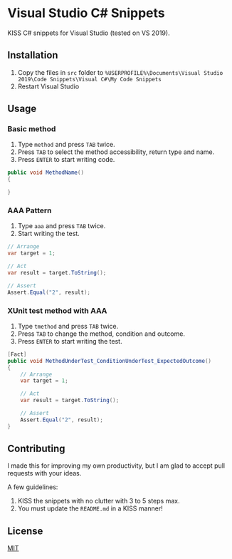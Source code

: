 # Visual Studio C# Snippets
KISS C# snippets for Visual Studio (tested on VS 2019).

## Installation
1. Copy the files in `src` folder to `%USERPROFILE%\Documents\Visual Studio 2019\Code Snippets\Visual C#\My Code Snippets`
1. Restart Visual Studio

## Usage
### Basic method
1. Type `method` and press `TAB` twice.
1. Press `TAB` to select the method accessibility, return type and name.
1. Press `ENTER` to start writing code.

```c#
public void MethodName()
{

}
```

### AAA Pattern
1. Type `aaa` and press `TAB` twice.
1. Start writing the test.

```c#
// Arrange
var target = 1;

// Act
var result = target.ToString();

// Assert
Assert.Equal("2", result);
```

### XUnit test method with AAA
1. Type `tmethod` and press `TAB` twice.
1. Press `TAB` to change the method, condition and outcome.
1. Press `ENTER` to start writing the test.

```c#
[Fact]
public void MethodUnderTest_ConditionUnderTest_ExpectedOutcome()
{
    // Arrange
    var target = 1;

    // Act
    var result = target.ToString();

    // Assert
    Assert.Equal("2", result);
}
```

## Contributing
I made this for improving my own productivity, but I am glad to accept pull requests with your ideas.

A few guidelines:
1. KISS the snippets with no clutter with 3 to 5 steps max.
1. You must update the `README.md` in a KISS manner!

## License
[MIT](https://choosealicense.com/licenses/mit/)